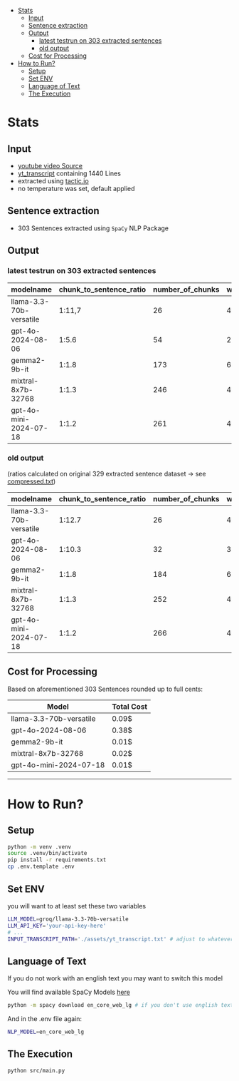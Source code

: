 - [Stats](#stats)
  - [Input](#input)
  - [Sentence extraction](#sentence-extraction)
  - [Output](#output)
    - [latest testrun on 303 extracted sentences](#latest-testrun-on-303-extracted-sentences)
    - [old output](#old-output)
  - [Cost for Processing](#cost-for-processing)
- [How to Run?](#how-to-run)
  - [Setup](#setup)
  - [Set ENV](#set-env)
  - [Language of Text](#language-of-text)
  - [The Execution](#the-execution)


# Stats
## Input
- [youtube video Source](https://youtu.be/syDpQtORBzg)
- [yt_transcript](./assets/yt_transcript.txt) containing 1440 Lines
- extracted using [tactic.io](https://tactiq.io/tools/youtube-transcript)
- no temperature was set, default applied

## Sentence extraction
- 303 Sentences extracted using `SpaCy` NLP Package

## Output
### latest testrun on 303 extracted sentences

modelname | chunk_to_sentence_ratio | number_of_chunks | words_per_chunk
--- | --- | --- | ---
llama-3.3-70b-versatile | 1:11,7 | 26 | 411.9
gpt-4o-2024-08-06 | 1:5.6 | 54 | 202.2
gemma2-9b-it | 1:1.8 | 173 | 63.9
mixtral-8x7b-32768 | 1:1.3 | 246 | 45.0
gpt-4o-mini-2024-07-18 | 1:1.2 | 261 | 42.4


### old output
(ratios calculated on original 329 extracted sentence dataset -> see [compressed.txt](./assets/compressed.txt))

modelname | chunk_to_sentence_ratio | number_of_chunks | words_per_chunk
--- | --- | --- | ---
llama-3.3-70b-versatile | 1:12.7 | 26 | 428.6
gpt-4o-2024-08-06 | 1:10.3 | 32 | 348.2
gemma2-9b-it | 1:1.8 | 184 | 60.5
mixtral-8x7b-32768 | 1:1.3 | 252 | 44.2
gpt-4o-mini-2024-07-18 | 1:1.2 | 266 | 41.8



## Cost for Processing
Based on aforementioned 303 Sentences rounded up to full cents:

Model | Total Cost
--- | ---
llama-3.3-70b-versatile | 0.09$
gpt-4o-2024-08-06 | 0.38$
gemma2-9b-it | 0.01$
mixtral-8x7b-32768 | 0.02$
gpt-4o-mini-2024-07-18 | 0.01$

---

# How to Run?
## Setup
```bash
python -m venv .venv
source .venv/bin/activate
pip install -r requirements.txt
cp .env.template .env
```

## Set ENV
you will want to at least set these two variables
```bash
LLM_MODEL=groq/llama-3.3-70b-versatile
LLM_API_KEY='your-api-key-here'
# ...
INPUT_TRANSCRIPT_PATH='./assets/yt_transcript.txt' # adjust to whatever file you want to chunk
```


## Language of Text
If you do not work with an english text you may want to switch this model

You will find available SpaCy Models [here](https://spacy.io/usage/models#languages)
```bash
python -m spacy download en_core_web_lg # if you don't use english texts, this needs to be switched out
```

And in the .env file again:
```bash
NLP_MODEL=en_core_web_lg
```

## The Execution
```bash
python src/main.py
```
